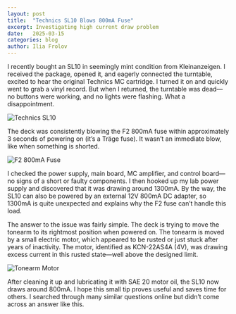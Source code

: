 ```yaml
---
layout: post
title:  "Technics SL10 Blows 800mA Fuse"
excerpt: Investigating high current draw problem
date:   2025-03-15
categories: blog
author: Ilia Frolov
---
```


I recently bought an SL10 in seemingly mint condition from Kleinanzeigen. I received the package, opened it, and eagerly connected the turntable, excited to hear the original Technics MC cartridge. I turned it on and quickly went to grab a vinyl record. But when I returned, the turntable was dead—no buttons were working, and no lights were flashing. What a disappointment.


<div class="blogPostImage">
<img src="/assets/technics-sl10-blows-800ma-fuse/sl10.jpg" alt="Technics SL10"/>
</div>


The deck was consistently blowing the F2 800mA fuse within approximately 3 seconds of powering on (it’s a Träge fuse). It wasn’t an immediate blow, like when something is shorted.


<div class="blogPostImage">
<img src="/assets/technics-sl10-blows-800ma-fuse/fuse.jpg" alt="F2 800mA Fuse"/>
</div>


I checked the power supply, main board, MC amplifier, and control board—no signs of a short or faulty components. I then hooked up my lab power supply and discovered that it was drawing around 1300mA. By the way, the SL10 can also be powered by an external 12V 800mA DC adapter, so 1300mA is quite unexpected and explains why the F2 fuse can’t handle this load.

The answer to the issue was fairly simple. The deck is trying to move the tonearm to its rightmost position when powered on. The tonearm is moved by a small electric motor, which appeared to be rusted or just stuck after years of inactivity. The motor, identified as KCN-22AS4A (4V), was drawing excess current in this rusted state—well above the designed limit.


<div class="blogPostImage">
<img src="/assets/technics-sl10-blows-800ma-fuse/motor.jpg" alt="Tonearm Motor"/>
</div>


After cleaning it up and lubricating it with SAE 20 motor oil, the SL10 now draws around 800mA. I hope this small tip proves useful and saves time for others. I searched through many similar questions online but didn’t come across an answer like this.
